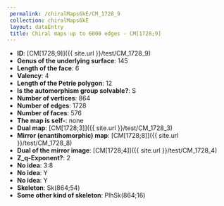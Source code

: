 ```yaml
--- 
 permalink: /chiralMaps6kE/CM_1728_9 
 collection: chiralMaps6kE
 layout: dataEntry
 title: Chiral maps up to 6000 edges - CM[1728;9]
---
```


- **ID**: [CM[1728;9]]({{ site.url }}/test/CM_1728_9)
- **Genus of the underlying surface**: 145
- **Length of the face**: 6
- **Valency**: 4
- **Length of the Petrie polygon**: 12
- **Is the automorphism group solvable?**: S
- **Number of vertices**: 864
- **Number of edges**: 1728
- **Number of faces**: 576
- **The map is self-**: none
- **Dual map**: [CM[1728;3]]({{ site.url }}/test/CM_1728_3)
- **Mirror (enantihomorphic) map**: [CM[1728;8]]({{ site.url }}/test/CM_1728_8)
- **Dual of the mirror image**: [CM[1728;4]]({{ site.url }}/test/CM_1728_4)
- **Z_q-Exponent?**: 2
- **No idea**:  3:8
- **No idea**: Y
- **No idea**: Y
- **Skeleton**: Sk(864;54)
- **Some other kind of skeleton**: PlhSk(864;16)
